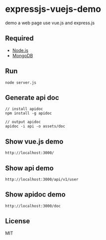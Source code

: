# expressjs-vuejs-demo
demo a web page use vue.js and express.js

## Required
- [Node.js](https://nodejs.org/)
- [MongoDB](https://www.mongodb.org/)

## Run
```
node server.js
```

## Generate api doc
```
// install apidoc
npm install -g apidoc
```

```
// output apidoc
apidoc -i api -o assets/doc
```

## Show vue.js demo
```
http://localhost:3000/
```

## Show api demo
```
http://localhost:3000/api/v1/user
```

## Show apidoc demo
```
http://localhost:3000/doc
```

## License
MIT
